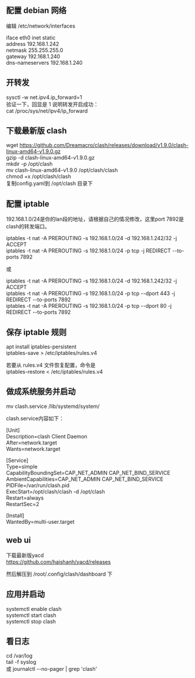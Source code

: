 ## 配置 debian 网络  
编辑 /etc/network/interfaces

iface eth0 inet static  
address 192.168.1.242  
netmask 255.255.255.0  
gateway 192.168.1.240  
dns-nameservers 192.168.1.240  

## 开转发
sysctl -w net.ipv4.ip_forward=1  
验证一下，回显是 1 说明转发开启成功：  
cat /proc/sys/net/ipv4/ip_forward  

## 下载最新版 clash  
wget https://github.com/Dreamacro/clash/releases/download/v1.9.0/clash-linux-amd64-v1.9.0.gz  
gzip -d clash-linux-amd64-v1.9.0.gz  
mkdir -p /opt/clash  
mv clash-linux-amd64-v1.9.0 /opt/clash/clash  
chmod +x /opt/clash/clash  
复制config.yaml到 /opt/clash 目录下  

## 配置 iptable
192.168.1.0/24是你的lan段的地址，请根据自己的情况修改，这里port 7892是clash的转发端口。  

iptables -t nat -A PREROUTING -s 192.168.1.0/24 -d 192.168.1.242/32 -j ACCEPT  
iptables -t nat -A PREROUTING -s 192.168.1.0/24 -p tcp -j REDIRECT --to-ports 7892  

或

iptables -t nat -A PREROUTING -s 192.168.1.0/24 -d 192.168.1.242/32 -j ACCEPT  
iptables -t nat -A PREROUTING -s 192.168.1.0/24 -p tcp --dport 443 -j REDIRECT --to-ports 7892  
iptables -t nat -A PREROUTING -s 192.168.1.0/24 -p tcp --dport 80 -j REDIRECT --to-ports 7892  

## 保存 iptable 规则
apt install iptables-persistent  
iptables-save > /etc/iptables/rules.v4  

若要从 rules.v4 文件恢复配置，命令是  
iptables-restore < /etc/iptables/rules.v4  

## 做成系统服务并启动
mv clash.service /lib/systemd/system/

clash.service内容如下：

[Unit]  
Description=clash Client Daemon  
After=network.target  
Wants=network.target  

[Service]  
Type=simple  
CapabilityBoundingSet=CAP_NET_ADMIN CAP_NET_BIND_SERVICE  
AmbientCapabilities=CAP_NET_ADMIN CAP_NET_BIND_SERVICE  
PIDFile=/var/run/clash.pid  
ExecStart=/opt/clash/clash -d /opt/clash  
Restart=always  
RestartSec=2  

[Install]  
WantedBy=multi-user.target  

## web ui
下载最新版yacd  
https://github.com/haishanh/yacd/releases  

然后解压到 /root/.config/clash/dashboard 下

## 应用并启动
systemctl enable clash  
systemctl start clash  
systemctl stop clash  

## 看日志
cd /var/log  
tail -f syslog  
或
journalctl --no-pager | grep 'clash'

